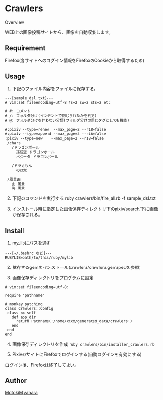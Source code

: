 Crawlers
====

Overview

WEB上の画像投稿サイトから、画像を自動収集します。

## Requirement
Firefox(各サイトへのログイン情報をFirefoxのCookieから取得するため)

## Usage
1. 下記のファイル内容をファイルに保存する。

  ```sample_dsl.txt
  ---[sample_dsl.txt]---
  # vim:set fileencoding=utf-8 ts=2 sw=2 sts=2 et:

  # #: コメント
  # /: フォルダ分け(インデントで閉じられたかを判定)
  # @: フォルダ分けを伴わない分類(フォルダ分けの閉じタグとしても機能)

  #:pixiv --type=renew  --max_page=2 --r18=false
  #:pixiv --type=append --max_page=2 --r18=false
  :pixiv --type=new    --max_page=2 --r18=false
   /chars
     /ドラゴンボール
       孫悟空 ドラゴンボール
       ベジータ ドラゴンボール
     
     /ドラえもん
       のび太

   /風景画
     山 風景
     海 風景
  ```

2. 下記のコマンドを実行する
          ruby crawlers/bin/fire_all.rb -f sample_dsl.txt

3.  インストール時に指定した画像保存ディレクトリ下のpixiv/search/下に画像が保存される。


## Install
1. my_libにパスを通す

  ```
  ---[~/.bashrc など]---
  RUBYLIB=path/to/this/ruby/mylib
  ```

2. 依存するgemをインストール(crawlers/crawlers.gemspecを参照)

3. 画像保存ディレクトリをプログラムに設定
  ```
  # vim:set fileencoding=utf-8:

  require 'pathname'

  # monkey patching
  class Crawlers::Config
   class << self
     def app_dir
       return Pathname('/home/xxxx/generated_data/crawlers')
     end
   end
  end
  ```

    
4. 画像保存ディレクトリを作成
`ruby crawlers/bin/installer_crawlers.rb`

5. PixivのサイトにFirefoxでログインする(自動ログインを有効にする)

ログイン後、Firefoxは終了してよい。

## Author
[MotokiMiyahara](https://github.com/MotokiMiyahara/)


